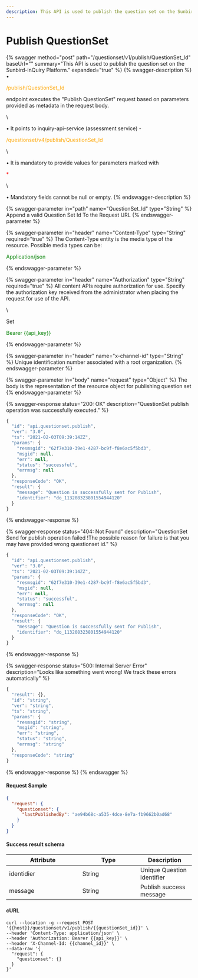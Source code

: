 ```yaml
---
description: This API is used to publish the question set on the Sunbird-inQuiry Platform.
---
```


# Publish QuestionSet

{% swagger method="post" path="/questionset/v1/publish/QuestionSet_Id" baseUrl="" summary="This API is used to publish the question set on the Sunbird-inQuiry Platform." expanded="true" %}
{% swagger-description %}
• 

<mark style="color:orange;">

/publish/QuestionSet_Id

</mark>

 endpoint executes the "Publish QuestionSet" request based on parameters provided as metadata in the request body. 

\


• It points to inquiry-api-service (assessment service) - 

<mark style="color:orange;">

/questionset/v4/publish/QuestionSet_Id

</mark>

\


• It is mandatory to provide values for parameters marked with 

<mark style="color:red;">

\*

</mark>

\


• Mandatory fields cannot be null or empty.
{% endswagger-description %}

{% swagger-parameter in="path" name="QuestionSet_Id" type="String" %}
Append a valid Question Set Id To the Request URL
{% endswagger-parameter %}

{% swagger-parameter in="header" name="Content-Type" type="String" required="true" %}
The Content-Type entity is the media type of the resource. Possible media types can be: 

<mark style="color:green;">

Application/json

</mark>
{% endswagger-parameter %}

{% swagger-parameter in="header" name="Authorization" type="String" required="true" %}
All content APIs require authorization for use. Specify the authorization key received from the administrator when placing the request for use of the API.

\


Set 

<mark style="color:green;">

Bearer {{api_key}}

</mark>
{% endswagger-parameter %}

{% swagger-parameter in="header" name="x-channel-id" type="String" %}
Unique identification number associated with a root organization.
{% endswagger-parameter %}

{% swagger-parameter in="body" name="request" type="Object" %}
The body is the representation of the resource object for publishing question set
{% endswagger-parameter %}

{% swagger-response status="200: OK" description="QuestionSet publish operation was successfully executed." %}
```javascript
{
  "id": "api.questionset.publish",
  "ver": "3.0",
  "ts": "2021-02-03T09:39:14ZZ",
  "params": {
    "resmsgid": "62f7e310-39e1-4287-bc9f-f8e6ac5f5bd3",
    "msgid": null,
    "err": null,
    "status": "successful",
    "errmsg": null
  },
  "responseCode": "OK",
  "result": {
    "message": "Question is successfully sent for Publish",
    "identifier": "do_113208323801554944120"
  }
}
```
{% endswagger-response %}

{% swagger-response status="404: Not Found" description="QuestionSet Send for publish operation failed !The possible reason for failure is that you may have provided wrong questionset id." %}
```javascript
{
  "id": "api.questionset.publish",
  "ver": "3.0",
  "ts": "2021-02-03T09:39:14ZZ",
  "params": {
    "resmsgid": "62f7e310-39e1-4287-bc9f-f8e6ac5f5bd3",
    "msgid": null,
    "err": null,
    "status": "successful",
    "errmsg": null
  },
  "responseCode": "OK",
  "result": {
    "message": "Question is successfully sent for Publish",
    "identifier": "do_113208323801554944120"
  }
}
```
{% endswagger-response %}

{% swagger-response status="500: Internal Server Error" description="Looks like something went wrong! We track these errors automatically" %}
```javascript
{
  "result": {},
  "id": "string",
  "ver": "string",
  "ts": "string",
  "params": {
    "resmsgid": "string",
    "msgid": "string",
    "err": "string",
    "status": "string",
    "errmsg": "string"
  },
  "responseCode": "string"
}
```
{% endswagger-response %}
{% endswagger %}

#### Request Sample

```json
{
  "request": {
    "questionset": {
      "lastPublishedBy": "ae94b68c-a535-4dce-8e7a-fb9662b0ad68"
    }
  }
}
```

#### Success result schema

<table><thead><tr><th width="183">Attribute</th><th width="141.33333333333331">Type</th><th>Description</th></tr></thead><tbody><tr><td>identidier</td><td>String</td><td>Unique Question identifier</td></tr><tr><td>message</td><td>String</td><td>Publish success message</td></tr></tbody></table>

#### cURL

```shell
curl --location -g --request POST '{{host}}/questionset/v1/publish/{{questionSet_id}}' \
--header 'Content-Type: application/json' \
--header 'Authorization: Bearer {{api_key}}' \
--header 'X-Channel-Id: {{channel_id}}' \
--data-raw '{
  "request": {
    "questionset": {}
  }
}'
```
